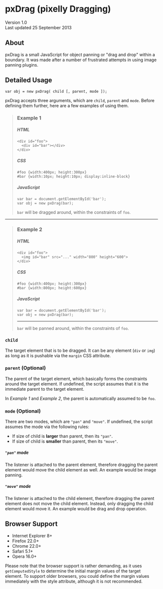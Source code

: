pxDrag (pixelly Dragging)
=========================

Version 1.0   
Last updated 25 September 2013   

About
-----

pxDrag is a small JavaScript for object panning or "drag and drop" within a boundary. It was made after a number of frustrated attempts in using image panning plugins.


Detailed Usage
--------------
`var obj = new pxDrag( child [, parent, mode ]);`

pxDrag accepts three arguments, which are `child`, `parent` and `mode`. Before defining them further, here are a few examples of using them.

> ### Example 1
> ##### HTML
>     <div id="foo">
>       <div id="bar"></div>
>     </div>
>
> ##### CSS
>     #foo {width:400px; height:300px}
>     #bar {width:10px; height:10px; display:inline-block}
>
> ##### JavaScript
>     var bar = document.getElementById('bar');
>     var obj = new pxDrag(bar);
> `bar` will be dragged around, within the constraints of `foo`.
---
> ### Example 2
> ##### HTML
>     <div id="foo">
>       <img id="bar" src="..." width="800" height="600">
>     </div>
>
> ##### CSS
>     #foo {width:400px; height:300px}
>     #bar {width:800px; height:600px}
>
> ##### JavaScript
>     var bar = document.getElementById('bar');
>     var obj = new pxDrag(bar);
> ---
> `bar` will be panned around, within the constraints of `foo`.

### `child`
The target element that is to be dragged. It can be any element (`div` or `img`) as long as it is pushable via the `margin` CSS attribute.

### `parent` (Optional)
The parent of the target element, which basically forms the constraints around the target element. If undefined, the script assumes that it is the immediate parent to the target element.

In *Example 1* and *Example 2*, the parent is automatically assumed to be `foo`.

### `mode` (Optional)
There are two modes, which are `"pan"` and `"move"`. If undefined, the script assumes the mode via the following rules:

- If size of child is **larger** than parent, then its `"pan"`.
- If size of child is **smaller** than parent, then its `"move"`.

##### `"pan"` mode
The listener is attached to the parent element, therefore dragging the parent element would move the child element as well. An example would be image panning.

##### `"move"` mode
The listener is attached to the child element, therefore dragging the parent element does not move the child element. Instead, only dragging the child element would move it. An example would be drag and drop operation.


Browser Support
---------------
- Internet Explorer 8+
- Firefox 22.0+
- Chrome 22.0+
- Safari 5.1+
- Opera 16.0+

Please note that the browser support is rather demanding, as it uses `getComputedStyle` to determine the initial margin values of the target element. To support older browsers, you could define the margin values immediately with the style attribute, although it is not recommended.
